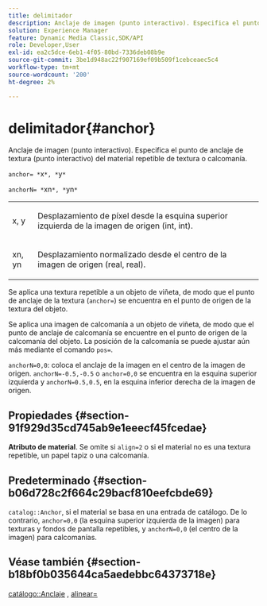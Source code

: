 ```yaml
---
title: delimitador
description: Anclaje de imagen (punto interactivo). Especifica el punto de anclaje de textura (punto interactivo) del material repetible de textura o calcomanía.
solution: Experience Manager
feature: Dynamic Media Classic,SDK/API
role: Developer,User
exl-id: ea2c5dce-6eb1-4f05-80bd-7336deb08b9e
source-git-commit: 3be1d948ac22f907169ef09b509f1cebceaec5c4
workflow-type: tm+mt
source-wordcount: '200'
ht-degree: 2%

---
```


# delimitador{#anchor}

Anclaje de imagen (punto interactivo). Especifica el punto de anclaje de textura (punto interactivo) del material repetible de textura o calcomanía.

`anchor= *`x`*, *`y`*`

`anchorN= *`xn`*, *`yn`*`

<table id="simpletable_1D8E91D8424A424787C4D20C9B040115"> 
 <tr class="strow"> 
  <td class="stentry"> <p><span class="varname"> x</span>, <span class="varname"> y</span> </p></td> 
  <td class="stentry"> <p>Desplazamiento de píxel desde la esquina superior izquierda de la imagen de origen (int, int). </p></td> 
 </tr> 
 <tr class="strow"> 
  <td class="stentry"> <p><span class="varname"> xn</span>, <span class="varname"> yn</span> </p></td> 
  <td class="stentry"> <p>Desplazamiento normalizado desde el centro de la imagen de origen (real, real). </p></td> 
 </tr> 
</table>

Se aplica una textura repetible a un objeto de viñeta, de modo que el punto de anclaje de la textura (`anchor=`) se encuentra en el punto de origen de la textura del objeto.

Se aplica una imagen de calcomanía a un objeto de viñeta, de modo que el punto de anclaje de calcomanía se encuentre en el punto de origen de la calcomanía del objeto. La posición de la calcomanía se puede ajustar aún más mediante el comando `pos=`.

`anchorN=0,0`: coloca el anclaje de la imagen en el centro de la imagen de origen. `anchorN=-0.5,-0.5` o `anchor=0,0` se encuentra en la esquina superior izquierda y `anchorN=0.5,0.5`, en la esquina inferior derecha de la imagen de origen.

## Propiedades {#section-91f929d35cd745ab9e1eeecf45fcedae}

**Atributo de material**. Se omite si `align=2` o si el material no es una textura repetible, un papel tapiz o una calcomanía.

## Predeterminado {#section-b06d728c2f664c29bacf810eefcbde69}

`catalog::Anchor`, si el material se basa en una entrada de catálogo. De lo contrario, `anchor=0,0` (la esquina superior izquierda de la imagen) para texturas y fondos de pantalla repetibles, y `anchorN=0,0` (el centro de la imagen) para calcomanías.

## Véase también {#section-b18bf0b035644ca5aedebbc64373718e}

[catálogo::Anclaje](../../../../../ir-api/material-cat/image-rendering-api-ref/c-ir-material-catalog/c-ir-material-data-reference/r-ir-cat-anchor.md#reference-d9b1d49db1fc440686f64b84453297ab) , [alinear=](../../../../../ir-api/http-protocol/image-rendering-api-ref/c-ir-http-protocol-ref/c-ir-http-protocol-command-reference/r-ir-align.md#reference-4d63baa522ce42f9b15167ba34c5c6a7)

